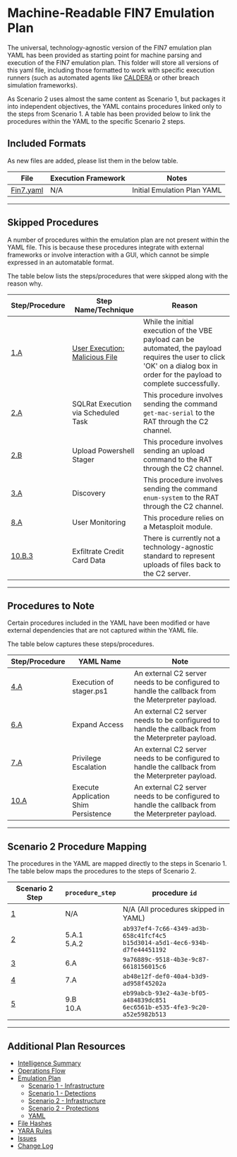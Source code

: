 # Machine-Readable FIN7 Emulation Plan

The universal, technology-agnostic version of the FIN7 emulation plan YAML has been provided as starting point for machine parsing and execution of the FIN7 emulation plan. This folder will store all versions of this yaml file, including those formatted to work with specific execution runners (such as automated agents like [CALDERA](https://github.com/mitre/caldera) or other breach simulation frameworks).

As Scenario 2 uses almost the same content as Scenario 1, but packages it into independent objectives, the YAML contains procedures linked only to the steps from Scenario 1. A table has been provided below to link the procedures within the YAML to the specific Scenario 2 steps.

## Included Formats

As new files are added, please list them in the below table.

| File | Execution Framework | Notes |
| --- | --- | --- |
| [Fin7.yaml](/fin7/Emulation_Plan/yaml/fin7.yaml) | N/A | Initial Emulation Plan YAML |

---

## Skipped Procedures

A number of procedures within the emulation plan are not present within the YAML file.
This is because these procedures integrate with external frameworks or involve interaction with a GUI, which cannot be simple expressed in an automatable format.

The table below lists the steps/procedures that were skipped along with the reason why.

| Step/Procedure | Step Name/Technique | Reason |
| --- | --- | --- |
| [1.A](/fin7/Emulation_Plan/Scenario_1#1a---user-execution-malicious-file-with-licensed-microsoft-word-t1204002) | [User Execution: Malicious File](https://attack.mitre.org/techniques/T1204/002/) | While the initial execution of the VBE payload can be automated, the payload requires the user to click 'OK' on a dialog box in order for the payload to complete successfully. |
| [2.A](/fin7/Emulation_Plan/Scenario_1#2a---sqlrat-execution-via-scheduled-task-t1053005) | SQLRat Execution via Scheduled Task | This procedure involves sending the command `get-mac-serial` to the RAT through the C2 channel. |
| [2.B](/fin7/Emulation_Plan/Scenario_1#2b---upload-powershell-stager) | Upload Powershell Stager | This procedure involves sending an upload command to the RAT through the C2 channel. |
| [3.A](/fin7/Emulation_Plan/Scenario_1#3a---discovery-t1057-t1135-t1497-t1033-t1082-t1016) | Discovery | This procedure involves sending the command `enum-system` to the RAT through the C2 channel. |
| [8.A](/fin7/Emulation_Plan/Scenario_1#8a---user-monitoring-t1055-t1113-t1055-t1056001) | User Monitoring | This procedure relies on a Metasploit module. |
| [10.B.3](/fin7/Emulation_Plan/Scenario_1#10b---obtain-credit-card-data-t1055-t1071001-t1573) | Exfiltrate Credit Card Data | There is currently not a technology-agnostic standard to represent uploads of files back to the C2 server. |

---

## Procedures to Note

Certain procedures included in the YAML have been modified or have external dependencies that are not captured within the YAML file.

The table below captures these steps/procedures.

| Step/Procedure | YAML Name | Note |
| --- | --- | --- |
| [4.A](/fin7/Emulation_Plan/Scenario_1#4a---staging-interactive-toolset-t1086) | Execution of stager.ps1 | An external C2 server needs to be configured to handle the callback from the Meterpreter payload. |
| [6.A](/fin7/Emulation_Plan/Scenario_1#6a---expand-access-t1105-t1059003-t1078002-t1021002-t1569002-t1055012) | Expand Access | An external C2 server needs to be configured to handle the callback from the Meterpreter payload. |
| [7.A](/fin7/Emulation_Plan/Scenario_1#7a---boostwrite-t1105-t1036005-t1059003-t1574001-t1071001-t1573002) | Privilege Escalation | An external C2 server needs to be configured to handle the callback from the Meterpreter payload. |
| [10.A](/fin7/Emulation_Plan/Scenario_1#10a---execute-shim-persistence-t1138) | Execute Application Shim Persistence | An external C2 server needs to be configured to handle the callback from the Meterpreter payload. |

---

## Scenario 2 Procedure Mapping

The procedures in the YAML are mapped directly to the steps in Scenario 1. The table below maps the procedures to the steps of Scenario 2.

| Scenario 2 Step | `procedure_step` | procedure `id` |
| --- | --- | --- |
| [1](/fin7/Emulation_Plan/Scenario_2/README.md#step-1---initial-access-with-embedded-vbs-in-word-document) | N/A | N/A (All procedures skipped in YAML) |
| [2](/fin7/Emulation_Plan/Scenario_2/README.md#step-2---uac-bypass-and-credential-dumping) | 5.A.1<br>5.A.2 | `ab937ef4-7c66-4349-ad3b-658c41fcf4c5`<br>`b15d3014-a5d1-4ec6-934b-d7fe44451192` |
| [3](/fin7/Emulation_Plan/Scenario_2/README.md#step-3---lateral-movement-via-pass-the-hash) | 6.A | `9a76889c-9518-4b3e-9c87-6618156015c6` |
| [4](/fin7/Emulation_Plan/Scenario_2/README.md#step-4---dll-hijacking) | 7.A | `ab48e12f-def0-40a4-b3d9-ad958f45202a` |
| [5](/fin7/Emulation_Plan/Scenario_2/README.md#step-5---shim-persistence) | 9.B<br>10.A | `eb99abcb-93e2-4a3e-bf05-a484839dc851`<br>`6ec6561b-e535-4fe3-9c20-a52e5982b513` |

---

## Additional Plan Resources 

- [Intelligence Summary](/fin7/Intelligence_Summary.md)
- [Operations Flow](/fin7/Operations_Flow.md)
- [Emulation Plan](/fin7/Emulation_Plan)
  - [Scenario 1 - Infrastructure](/fin7/Emulation_Plan/Scenario_1/Infrastructure.md)
  - [Scenario 1 - Detections](/fin7/Emulation_Plan/Scenario_1)
  - [Scenario 2 - Infrastructure](/fin7/Emulation_Plan/Scenario_2/Infrastructure.md)
  - [Scenario 2 - Protections](/fin7/Emulation_Plan/Scenario_2)
  - [YAML](/fin7/Emulation_Plan/yaml)
- [File Hashes](/fin7/hashes)
- [YARA Rules](/fin7/yara-rules)
- [Issues](https://github.com/center-for-threat-informed-defense/adversary_emulation_library/issues)
- [Change Log](/fin7/CHANGE_LOG.md)